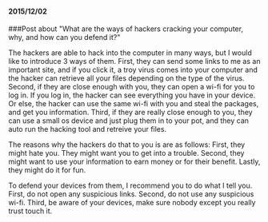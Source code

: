 #### 2015/12/02

###Post about "What are the ways of hackers cracking your computer, why, and how can you defend it?"

  The hackers are able to hack into the computer in many ways, but I would like to introduce 3 ways of them. 
First, they can send some links to me as an important site, and if you click it, a troy virus comes into your computer and the hacker can
retrieve all your files depending on the type of the virus. Second, if they are close enough with you, they can open a wi-fi for you to log in.
If you log in, the hacker can see everything you have in your device. Or else, the hacker can use the same wi-fi with you and steal the packages, and
get you information. Third, if they are really close enough to you, they can use a small os device and just plug them in to your pot, and they can
auto run the hacking tool and retreive your files.

  The reasons why the hackers do that to you is are as follows: First, they might hate you. They might want you to get into a trouble. Second, they might
want to use your information to earn money or for their benefit. Lastly, they might do it for fun.
  
  To defend your devices from them, I recommend you to do what I tell you. First, do not open any suspicious links. Second, do not use any suspicious
  wi-fi. Third, be aware of your devices, make sure nobody except you really trust touch it.
